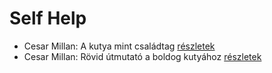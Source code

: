 # Self Help

- Cesar Millan: A kutya mint családtag [részletek](../_details/Cesar%20Millan.md#id_2)
- Cesar Millan: Rövid útmutató a boldog kutyához [részletek](../_details/Cesar%20Millan.md#id_3)